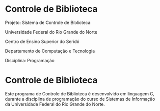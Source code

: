 # Controle de Biblioteca

Projeto: Sistema de Controle de Biblioteca

Universidade Federal do Rio Grande do Norte

Centro de Ensino Superior do Seridó

Departamento de Computação e Tecnologia

Disciplina: Programação 

# Controle de Biblioteca

Este programa de Controle de Biblioteca é desenvolvido em linguagem C, durante a disciplina de programação do curso de Sistemas de Informação da Universidade Federal do Rio Grande do Norte. 

